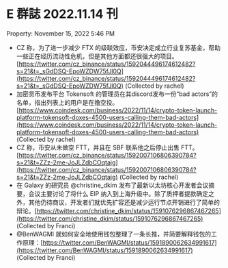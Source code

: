 # E 群誌 2022.11.14 刊

Property: November 15, 2022 5:46 PM

- CZ 称，为了进一步减少 FTX 的级联效应，币安决定成立行业复苏基金，帮助一些正在经历流动性危机，但是其他方面都还很强大的项目。[https://twitter.com/cz_binance/status/1592044496174612482?s=21&t=_sGdDSQ-EpoWZDW75fJl0Q](https://twitter.com/cz_binance/status/1592044496174612482?s=21&t=_sGdDSQ-EpoWZDW75fJl0Q) (Collected by rachel)
- 加密货币发布平台 Tokensoft 的管理员在其discord发布一份“bad actors”的名单，指出列表上的用户是在撸空投。[https://www.coindesk.com/business/2022/11/14/crypto-token-launch-platform-tokensoft-doxes-4500-users-calling-them-bad-actors](https://www.coindesk.com/business/2022/11/14/crypto-token-launch-platform-tokensoft-doxes-4500-users-calling-them-bad-actors) (Collected by rachel)
- CZ 称，币安从未做空 FTT，并且在 SBF 联系他之后停止出售 FTT。[https://twitter.com/cz_binance/status/1592007106806390784?s=21&t=ZZz-2me-JoJLZdbCOqtajg](https://twitter.com/cz_binance/status/1592007106806390784?s=21&t=ZZz-2me-JoJLZdbCOqtajg) (Collected by rachel)
- 在 Galaxy 的研究员 @christine_dkim 发布了最新以太坊核心开发者会议摘要，会议主要讨论了将什么 EIP 纳入到上海升级中。除了质押者提款确定之外，其他仍待商议，开发者们就优先扩容还是减少运行节点开销进行了简单的辩论。[https://twitter.com/christine_dkim/status/1591076296867467265](https://twitter.com/christine_dkim/status/1591076296867467265) (Collected by Franci)
- @BenWAGMI 就如何安全地使用钱包整理了一条长推，并简要解释钱包的工作原理：[https://twitter.com/BenWAGMI/status/1591890062634991617](https://twitter.com/BenWAGMI/status/1591890062634991617) (Collected by Franci)